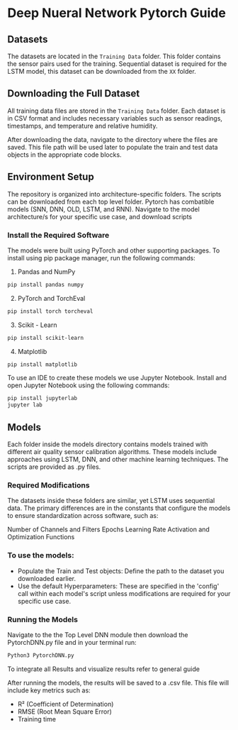 # Deep Nueral Network Pytorch  Guide

## Datasets

The datasets are located in the `Training Data` folder. This folder contains the sensor pairs used for the training.
Sequential dataset is required for the LSTM model, this dataset can be downloaded from the `XX` folder.

## Downloading the Full Dataset

All training data files are stored in the `Training Data` folder. Each dataset is in CSV format and includes necessary variables such as sensor readings, timestamps, and temperature and relative humidity.

After downloading the data, navigate to the directory where the files are saved. This file path will be used later to populate the train and test data objects in the appropriate code blocks.

## Environment Setup

The repository is organized into architecture-specific folders. The scripts can be downloaded from each top level folder. Pytorch has combatible models (SNN, DNN, OLD, LSTM, and RNN). Navigate to the model architecture/s for your specific use case, and download scripts

### Install the Required Software

The models were built using PyTorch and other supporting packages. To install using pip package manager, run the following commands:

1. Pandas and NumPy
```bash
pip install pandas numpy
```

2. PyTorch and TorchEval
```bash
pip install torch torcheval
```

3. Scikit - Learn
```bash
pip install scikit-learn
```

4. Matplotlib
```bash
pip install matplotlib
```

To use an IDE to create these models we use Jupyter Notebook. Install and open Jupyter Notebook using the following commands:

```bash
pip install jupyterlab
jupyter lab
```
## Models

Each folder inside the models directory contains models trained with different air quality sensor calibration algorithms. These models include approaches using LSTM, DNN, and other machine learning techniques. The scripts are provided as .py files. 

### Required Modifications
The datasets inside these folders are similar, yet LSTM uses sequential data. The primary differences are in the constants that configure the models to ensure standardization across software, such as:

Number of Channels and Filters
Epochs
Learning Rate 
Activation and Optimization Functions 

### To use the models:
- Populate the Train and Test objects: Define the path to the dataset you downloaded earlier.
- Use the default Hyperparameters: These are specified in the 'config' call within each model's script unless modifications are required for your specific use case.

### Running the Models

Navigate to the the Top Level DNN module then download the PytorchDNN.py file and in your terminal run:

```bash
Python3 PytorchDNN.py
```

To integrate all Results and visualize results refer to general guide 

After running the models, the results will be saved to a <specified file name>.csv file. This file will include key metrics such as:

- R² (Coefficient of Determination)
- RMSE (Root Mean Square Error)
- Training time